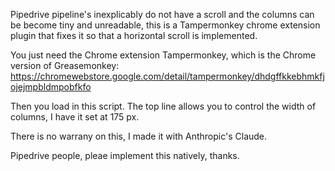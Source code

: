 Pipedrive pipeline's inexplicably do not have a scroll and the columns can be become tiny and unreadable, this is a Tampermonkey chrome extension plugin that fixes it so that a horizontal scroll is implemented. 

You just need the Chrome extension Tampermonkey, which is the Chrome version of Greasemonkey: https://chromewebstore.google.com/detail/tampermonkey/dhdgffkkebhmkfjojejmpbldmpobfkfo

Then you load in this script. The top line allows you to control the width of columns, I have it set at 175 px. 

There is no warrany on this, I made it with Anthropic's Claude. 

Pipedrive people, pleae implement this natively, thanks. 
